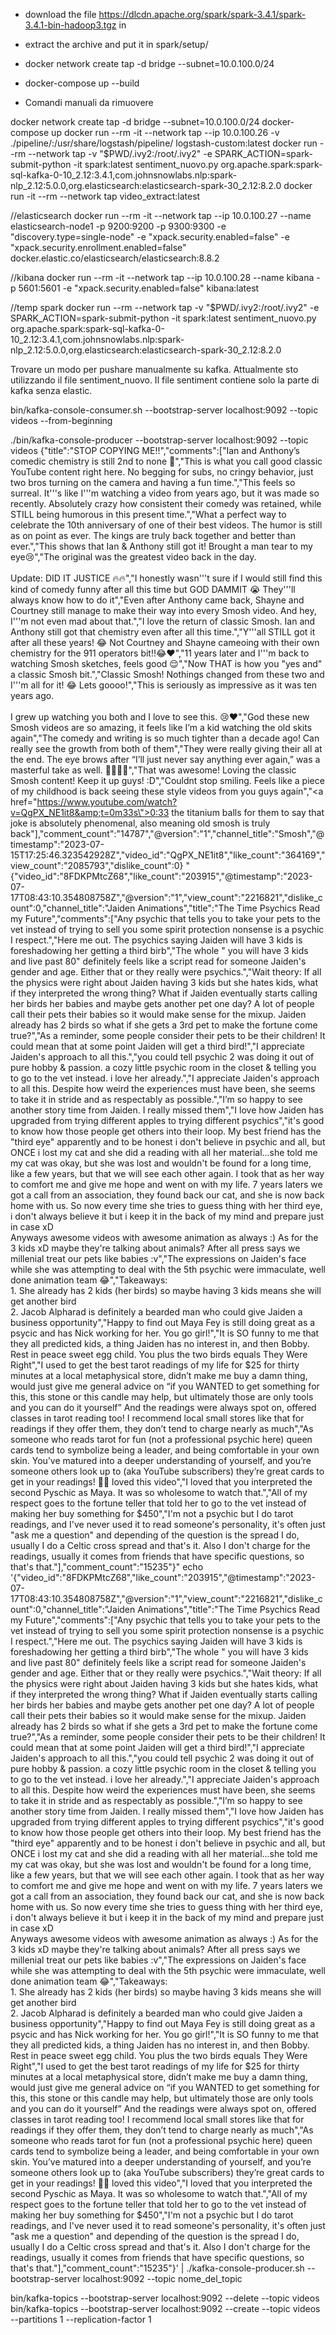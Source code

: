 

- download the file https://dlcdn.apache.org/spark/spark-3.4.1/spark-3.4.1-bin-hadoop3.tgz in
- extract the archive and put it in spark/setup/
- docker network create tap -d bridge --subnet=10.0.100.0/24
- docker-compose up --build







- Comandi manuali da rimuovere

docker network create tap -d bridge --subnet=10.0.100.0/24
docker-compose up 
docker run --rm -it --network tap --ip 10.0.100.26  -v ./pipeline/:/usr/share/logstash/pipeline/ logstash-custom:latest
docker run --rm --network tap -v "$PWD/.ivy2:/root/.ivy2" -e SPARK_ACTION=spark-submit-python -it spark:latest sentiment_nuovo.py org.apache.spark:spark-sql-kafka-0-10_2.12:3.4.1,com.johnsnowlabs.nlp:spark-nlp_2.12:5.0.0,org.elasticsearch:elasticsearch-spark-30_2.12:8.2.0
docker run -it --rm  --network tap video_extract:latest



//elasticsearch
docker run --rm -it --network tap --ip 10.0.100.27 --name elasticsearch-node1  -p 9200:9200 -p 9300:9300 -e "discovery.type=single-node" -e "xpack.security.enabled=false" -e "xpack.security.enrollment.enabled=false" docker.elastic.co/elasticsearch/elasticsearch:8.8.2

//kibana
docker run --rm -it --network tap --ip 10.0.100.28 --name kibana -p 5601:5601 -e "xpack.security.enabled=false" kibana:latest



//temp spark
docker run --rm --network tap -v "$PWD/.ivy2:/root/.ivy2" -e SPARK_ACTION=spark-submit-python -it spark:latest sentiment_nuovo.py org.apache.spark:spark-sql-kafka-0-10_2.12:3.4.1,com.johnsnowlabs.nlp:spark-nlp_2.12:5.0.0,org.elasticsearch:elasticsearch-spark-30_2.12:8.2.0



Trovare un modo per pushare manualmente su kafka. Attualmente sto utilizzando il file sentiment_nuovo. Il file sentiment contiene solo la parte di kafka senza elastic.


bin/kafka-console-consumer.sh --bootstrap-server localhost:9092 --topic videos --from-beginning


./bin/kafka-console-producer --bootstrap-server localhost:9092 --topic videos
{"title":"STOP COPYING ME!!","comments":["Ian and Anthony’s comedic chemistry is still 2nd to none 💯","This is what you call good classic YouTube content right here. No begging for subs, no cringy behavior, just two bros turning on the camera and having a fun time.","This feels so surreal. It'\''s like I'\''m watching a video from years ago, but it was made so recently. Absolutely crazy how consistent their comedy was retained, while STILL being humorous in this present time.","What a perfect way to celebrate the 10th anniversary of one of their best videos. The humor is still as on point as ever. The kings are truly back together and better than ever.","This shows that Ian & Anthony still got it! Brought a man tear to my eye😢","The original was the greatest video back in the day. <br><br>Update: DID IT JUSTICE 🔥🔥","I honestly wasn'\''t sure if I would still find this kind of comedy funny after all this time but GOD DAMMIT 😭 They'\''ll always know how to do it","Even after Anthony came back, Shayne and Courtney still manage to make their way into every Smosh video. And hey, I'\''m not even mad about that.","I love the return of classic Smosh. Ian and Anthony still got that chemistry even after all this time.","Y'\''all STILL got it after all these years! 😂 Not Courtney and Shayne cameoing with their own chemistry for the 911 operators bit!!😂❤","11 years later and I'\''m back to watching Smosh sketches, feels good 😌","Now THAT is how you \"yes and\" a classic Smosh bit.","Classic Smosh! Nothings changed from these two and I'\''m all for it! 😂 Lets goooo!","This is seriously as impressive as it was ten years ago.<br><br>I grew up watching you both and I love to see this. 😢❤","God these new Smosh videos are so amazing, it feels like I’m a kid watching the old skits again","The comedy and writing is so much tighter than a decade ago! Can really see the growth from both of them","They were really giving their all at the end. The eye brows after “I’ll just never say anything ever again,” was a masterful take as well. 👏🏼👏🏼","That was awesome! Loving the classic Smosh content! Keep it up guys! :D","Couldnt stop smiling. Feels like a piece of my childhood is back seeing these style videos from you guys again","<a href=\"https://www.youtube.com/watch?v=QgPX_NE1it8&amp;t=0m33s\">0:33</a> the titanium balls for them to say that joke is absolutely phenomenal, also meaning old smosh is truly back"],"comment_count":"14787","@version":"1","channel_title":"Smosh","@timestamp":"2023-07-15T17:25:46.323542928Z","video_id":"QgPX_NE1it8","like_count":"364169","view_count":"2085793","dislike_count":0}
"{\"video_id\":\"8FDKPMtcZ68\",\"like_count\":\"203915\",\"@timestamp\":\"2023-07-17T08:43:10.354808758Z\",\"@version\":\"1\",\"view_count\":\"2216821\",\"dislike_count\":0,\"channel_title\":\"Jaiden Animations\",\"title\":\"The Time Psychics Read my Future\",\"comments\":[\"Any psychic that tells you to take your pets to the vet instead of trying to sell you some spirit protection nonsense is a psychic I respect.\",\"Here me out. The psychics saying Jaiden will have 3 kids is foreshadowing her getting a third birb\",\"The whole &quot; you will have 3 kids and live past 80&quot; definitely feels like a script read for someone Jaiden&#39;s gender and age. Either that or they really were psychics.\",\"Wait theory: If all the physics were right about Jaiden having 3 kids but she hates kids, what if they interpreted the wrong thing? What if Jaiden eventually starts calling her birds her babies and maybe gets another pet one day? A lot of people call their pets their babies so it would make sense for the mixup. Jaiden already has 2 birds so what if she gets a 3rd pet to make the fortune come true?\",\"As a reminder, some people consider their pets to be their children! It could mean that at some point Jaiden will get a third bird!\",\"I appreciate Jaiden&#39;s approach to all this.\",\"you could tell psychic 2 was doing it out of pure hobby &amp; passion. a cozy little psychic room in the closet &amp; telling you to go to the vet instead. i love her already.\",\"I appreciate Jaiden&#39;s approach to all this. Despite how weird the experiences must have been, she seems to take it in stride and as respectably as possible.\",\"I’m so happy to see another story time from Jaiden. I really missed them\",\"I love how Jaiden has upgraded from trying different apples to trying different psychics\",\"it&#39;s good to know how those people get others into their loop. My best friend has the &quot;third eye&quot; apparently and to be honest i don&#39;t believe in psychic and all, but ONCE i lost my cat and she did a reading with all her material...she told me my cat was okay, but she was lost and wouldn&#39;t be found for a long time, like a few years, but that we will see each other again. I took that as her way to comfort me and give me hope and went on with my life. 7 years laters we got a call from an association, they found back our cat, and she is now back home with us. So now every time she tries to guess thing with her third eye, i don&#39;t always believe it but i keep it in the back of my mind and prepare just in case xD<br>Anyways awesome videos with awesome animation as always :) As for the 3 kids xD maybe they&#39;re talking about animals? After all press says we millenial treat our pets like babies :v\",\"The expressions on Jaiden&#39;s face while she was attempting to deal with the 5th psychic were immaculate, well done animation team 😂\",\"Takeaways:<br>1. She already has 2 kids (her birds) so maybe having 3 kids means she will get another bird<br>2. Jacob Alpharad is definitely a bearded man who could give Jaiden a business opportunity\",\"Happy to find out Maya Fey is still doing great as a psycic and has Nick working for her. You go girl!\",\"It is SO funny to me that they all predicted kids, a thing Jaiden has no interest in, and then Bobby. Rest in peace sweet egg child. You plus the two birds equals They Were Right\",\"I used to get the best tarot readings of my life for $25 for thirty minutes at a local metaphysical store, didn’t make me buy a damn thing, would just give me general advice on “if you WANTED to get something for this, this stone or this candle may help, but ultimately those are only tools and you can do it yourself” And the readings were always spot on, offered classes in tarot reading too! I recommend local small stores like that for readings if they offer them, they don’t tend to charge nearly as much\",\"As someone who reads tarot for fun (not a professional psychic here) queen cards tend to symbolize being a leader, and being comfortable in your own skin. You’ve matured into a deeper understanding of yourself, and you’re someone others look up to (aka YouTube subscribers) they’re great cards to get in your readings! 💜✨ loved this video\",\"I loved that you interpreted the second Pyschic as Maya. It was so wholesome to watch that.\",\"All of my respect goes to the fortune teller that told her to go to the vet instead of making her buy something for $450\",\"I&#39;m not a psychic but I do tarot readings, and I&#39;ve never used it to read someone&#39;s personality, it&#39;s often just &quot;ask me a question&quot; and depending of the question is the spread I do, usually I do a Celtic cross spread and that&#39;s it. Also I don&#39;t charge for the readings, usually it comes from friends that have specific questions, so that&#39;s that.\"],\"comment_count\":\"15235\"}"
echo '{"video_id":"8FDKPMtcZ68","like_count":"203915","@timestamp":"2023-07-17T08:43:10.354808758Z","@version":"1","view_count":"2216821","dislike_count":0,"channel_title":"Jaiden Animations","title":"The Time Psychics Read my Future","comments":["Any psychic that tells you to take your pets to the vet instead of trying to sell you some spirit protection nonsense is a psychic I respect.","Here me out. The psychics saying Jaiden will have 3 kids is foreshadowing her getting a third birb","The whole &quot; you will have 3 kids and live past 80&quot; definitely feels like a script read for someone Jaiden&#39;s gender and age. Either that or they really were psychics.","Wait theory: If all the physics were right about Jaiden having 3 kids but she hates kids, what if they interpreted the wrong thing? What if Jaiden eventually starts calling her birds her babies and maybe gets another pet one day? A lot of people call their pets their babies so it would make sense for the mixup. Jaiden already has 2 birds so what if she gets a 3rd pet to make the fortune come true?","As a reminder, some people consider their pets to be their children! It could mean that at some point Jaiden will get a third bird!","I appreciate Jaiden&#39;s approach to all this.","you could tell psychic 2 was doing it out of pure hobby &amp; passion. a cozy little psychic room in the closet &amp; telling you to go to the vet instead. i love her already.","I appreciate Jaiden&#39;s approach to all this. Despite how weird the experiences must have been, she seems to take it in stride and as respectably as possible.","I’m so happy to see another story time from Jaiden. I really missed them","I love how Jaiden has upgraded from trying different apples to trying different psychics","it&#39;s good to know how those people get others into their loop. My best friend has the &quot;third eye&quot; apparently and to be honest i don&#39;t believe in psychic and all, but ONCE i lost my cat and she did a reading with all her material...she told me my cat was okay, but she was lost and wouldn&#39;t be found for a long time, like a few years, but that we will see each other again. I took that as her way to comfort me and give me hope and went on with my life. 7 years laters we got a call from an association, they found back our cat, and she is now back home with us. So now every time she tries to guess thing with her third eye, i don&#39;t always believe it but i keep it in the back of my mind and prepare just in case xD<br>Anyways awesome videos with awesome animation as always :) As for the 3 kids xD maybe they&#39;re talking about animals? After all press says we millenial treat our pets like babies :v","The expressions on Jaiden&#39;s face while she was attempting to deal with the 5th psychic were immaculate, well done animation team 😂","Takeaways:<br>1. She already has 2 kids (her birds) so maybe having 3 kids means she will get another bird<br>2. Jacob Alpharad is definitely a bearded man who could give Jaiden a business opportunity","Happy to find out Maya Fey is still doing great as a psycic and has Nick working for her. You go girl!","It is SO funny to me that they all predicted kids, a thing Jaiden has no interest in, and then Bobby. Rest in peace sweet egg child. You plus the two birds equals They Were Right","I used to get the best tarot readings of my life for $25 for thirty minutes at a local metaphysical store, didn’t make me buy a damn thing, would just give me general advice on “if you WANTED to get something for this, this stone or this candle may help, but ultimately those are only tools and you can do it yourself” And the readings were always spot on, offered classes in tarot reading too! I recommend local small stores like that for readings if they offer them, they don’t tend to charge nearly as much","As someone who reads tarot for fun (not a professional psychic here) queen cards tend to symbolize being a leader, and being comfortable in your own skin. You’ve matured into a deeper understanding of yourself, and you’re someone others look up to (aka YouTube subscribers) they’re great cards to get in your readings! 💜✨ loved this video","I loved that you interpreted the second Pyschic as Maya. It was so wholesome to watch that.","All of my respect goes to the fortune teller that told her to go to the vet instead of making her buy something for $450","I&#39;m not a psychic but I do tarot readings, and I&#39;ve never used it to read someone&#39;s personality, it&#39;s often just &quot;ask me a question&quot; and depending of the question is the spread I do, usually I do a Celtic cross spread and that&#39;s it. Also I don&#39;t charge for the readings, usually it comes from friends that have specific questions, so that&#39;s that."],"comment_count":"15235"}' | ./kafka-console-producer.sh --bootstrap-server localhost:9092 --topic nome_del_topic

bin/kafka-topics --bootstrap-server localhost:9092 --delete --topic videos
bin/kafka-topics --bootstrap-server localhost:9092 --create --topic videos --partitions 1 --replication-factor 1
